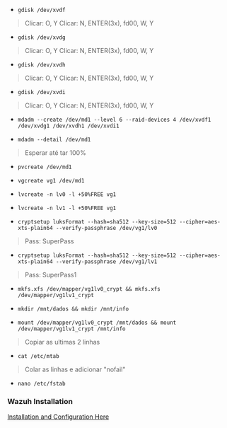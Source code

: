 - `gdisk /dev/xvdf`
> Clicar: O, Y
> Clicar: N, ENTER(3x), fd00, W, Y


- `gdisk /dev/xvdg`
> Clicar: O, Y
> Clicar: N, ENTER(3x), fd00, W, Y


- `gdisk /dev/xvdh`
> Clicar: O, Y
> Clicar: N, ENTER(3x), fd00, W, Y


- `gdisk /dev/xvdi`
> Clicar: O, Y
> Clicar: N, ENTER(3x), fd00, W, Y


- `mdadm --create /dev/md1 --level 6 --raid-devices 4 /dev/xvdf1 /dev/xvdg1 /dev/xvdh1 /dev/xvdi1`



- `mdadm --detail /dev/md1`
> Esperar até tar 100%


- `pvcreate /dev/md1`



- `vgcreate vg1 /dev/md1`



- `lvcreate -n lv0 -l +50%FREE vg1`
- `lvcreate -n lv1 -l +50%FREE vg1`



- `cryptsetup luksFormat --hash=sha512 --key-size=512 --cipher=aes-xts-plain64 --verify-passphrase /dev/vg1/lv0`
> Pass: SuperPass


- `cryptsetup luksFormat --hash=sha512 --key-size=512 --cipher=aes-xts-plain64 --verify-passphrase /dev/vg1/lv1`
> Pass: SuperPass1

- `mkfs.xfs /dev/mapper/vg1lv0_crypt && mkfs.xfs /dev/mapper/vg1lv1_crypt`



- `mkdir /mnt/dados && mkdir /mnt/info`



- `mount /dev/mapper/vg1lv0_crypt /mnt/dados && mount /dev/mapper/vg1lv1_crypt /mnt/info`


> Copiar as ultimas 2 linhas
- `cat /etc/mtab`
> Colar as linhas e adicionar "nofail"
- `nano /etc/fstab`


### Wazuh Installation 

[Installation and Configuration Here](https://documentation.wazuh.com/current/installation-guide/open-distro/all-in-one-deployment/all-in-one.html)

